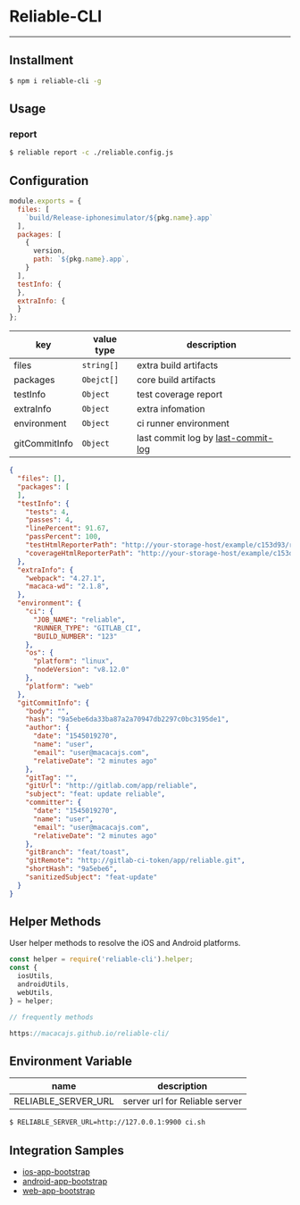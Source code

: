 # Reliable-CLI

---

## Installment

```bash
$ npm i reliable-cli -g
```

## Usage

### report

```bash
$ reliable report -c ./reliable.config.js
```

## Configuration

```javascript
module.exports = {
  files: [
    `build/Release-iphonesimulator/${pkg.name}.app`
  ],
  packages: [
    {
      version,
      path: `${pkg.name}.app`,
    }
  ],
  testInfo: {
  },
  extraInfo: {
  }
};
```


| key | value type | description |
| --- | ---   | ---         |
| files | `string[]` | extra build artifacts  |
| packages | `Obejct[]` | core build artifacts |
| testInfo | `Object` | test coverage report |
| extraInfo | `Object` | extra infomation |
| environment | `Object` | ci runner environment |
| gitCommitInfo | `Object` | last commit log by [last-commit-log](//github.com/node-modules/last-commit-log/) |


```json
{
  "files": [],
  "packages": [
  ],
  "testInfo": {
    "tests": 4,
    "passes": 4,
    "linePercent": 91.67,
    "passPercent": 100,
    "testHtmlReporterPath": "http://your-storage-host/example/c153d93/reports/index.html",
    "coverageHtmlReporterPath": "http://your-storage-host/example/c153d93/coverage/index.html"
  },
  "extraInfo": {
    "webpack": "4.27.1",
    "macaca-wd": "2.1.8",
  },
  "environment": {
    "ci": {
      "JOB_NAME": "reliable",
      "RUNNER_TYPE": "GITLAB_CI",
      "BUILD_NUMBER": "123"
    },
    "os": {
      "platform": "linux",
      "nodeVersion": "v8.12.0"
    },
    "platform": "web"
  },
  "gitCommitInfo": {
    "body": "",
    "hash": "9a5ebe6da33ba87a2a70947db2297c0bc3195de1",
    "author": {
      "date": "1545019270",
      "name": "user",
      "email": "user@macacajs.com",
      "relativeDate": "2 minutes ago"
    },
    "gitTag": "",
    "gitUrl": "http://gitlab.com/app/reliable",
    "subject": "feat: update reliable",
    "committer": {
      "date": "1545019270",
      "name": "user",
      "email": "user@macacajs.com",
      "relativeDate": "2 minutes ago"
    },
    "gitBranch": "feat/toast",
    "gitRemote": "http://gitlab-ci-token/app/reliable.git",
    "shortHash": "9a5ebe6",
    "sanitizedSubject": "feat-update"
  }
}
```

## Helper Methods

User helper methods to resolve the iOS and Android platforms.

```javascript
const helper = require('reliable-cli').helper;
const {
  iosUtils,
  androidUtils,
  webUtils,
} = helper;

// frequently methods

https://macacajs.github.io/reliable-cli/

```

## Environment Variable

 | name              | description                  |
| ----------------- | ---------------------------- |
| RELIABLE_SERVER_URL | server url for Reliable server |

```bash
$ RELIABLE_SERVER_URL=http://127.0.0.1:9900 ci.sh
```

## Integration Samples

- [ios-app-bootstrap](//github.com/app-bootstrap/ios-app-bootstrap)
- [android-app-bootstrap](//github.com/app-bootstrap/android-app-bootstrap)
- [web-app-bootstrap](//github.com/app-bootstrap/web-app-bootstrap)
